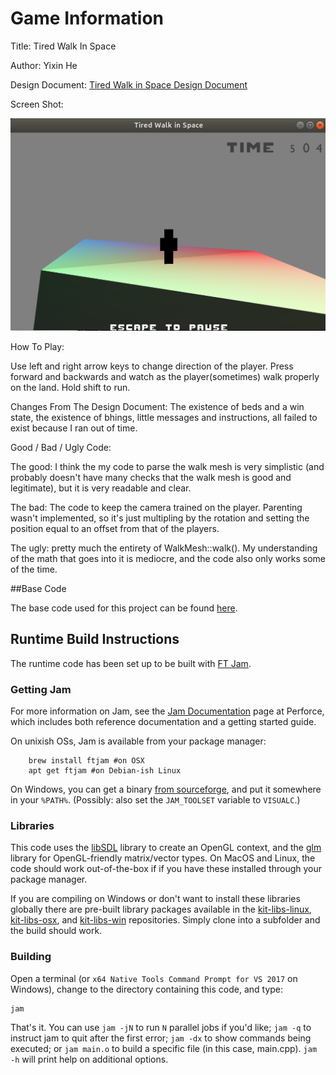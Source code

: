 # Game Information

Title: Tired Walk In Space

Author: Yixin He

Design Document: [Tired Walk in Space Design Document](http://graphics.cs.cmu.edu/courses/15-466-f18/game1-designs/yixinh/)

Screen Shot:

![Screen Shot](screenshot.png)

How To Play:

Use left and right arrow keys to change direction of the player. Press forward and backwards and watch as the player(sometimes) walk properly on the land. Hold shift to run. 

Changes From The Design Document:
The existence of beds and a win state, the existence of bhings, little messages and instructions, all failed to exist because I ran out of time. 

Good / Bad / Ugly Code:

The good: I think the my code to parse the walk mesh is very simplistic (and probably doesn't have many checks that the walk mesh is good and legitimate), but it is very readable and clear. 

The bad: The code to keep the camera trained on the player. Parenting wasn't implemented, so it's just multipling by the rotation and setting the position equal to an offset from that of the players. 

The ugly: pretty much the entirety of WalkMesh::walk(). My understanding of the math that goes into it is mediocre, and the code also only works some of the time. 


##Base Code

The base code used for this project can be found [here](https://github.com/ixchow/15-466-f18-base1).

## Runtime Build Instructions

The runtime code has been set up to be built with [FT Jam](https://www.freetype.org/jam/).

### Getting Jam

For more information on Jam, see the [Jam Documentation](https://www.perforce.com/documentation/jam-documentation) page at Perforce, which includes both reference documentation and a getting started guide.

On unixish OSs, Jam is available from your package manager:
```
	brew install ftjam #on OSX
	apt get ftjam #on Debian-ish Linux
```

On Windows, you can get a binary [from sourceforge](https://sourceforge.net/projects/freetype/files/ftjam/2.5.2/ftjam-2.5.2-win32.zip/download),
and put it somewhere in your `%PATH%`.
(Possibly: also set the `JAM_TOOLSET` variable to `VISUALC`.)

### Libraries

This code uses the [libSDL](https://www.libsdl.org/) library to create an OpenGL context, and the [glm](https://glm.g-truc.net) library for OpenGL-friendly matrix/vector types.
On MacOS and Linux, the code should work out-of-the-box if if you have these installed through your package manager.

If you are compiling on Windows or don't want to install these libraries globally there are pre-built library packages available in the
[kit-libs-linux](https://github.com/ixchow/kit-libs-linux),
[kit-libs-osx](https://github.com/ixchow/kit-libs-osx),
and [kit-libs-win](https://github.com/ixchow/kit-libs-win) repositories.
Simply clone into a subfolder and the build should work.

### Building

Open a terminal (or ```x64 Native Tools Command Prompt for VS 2017``` on Windows), change to the directory containing this code, and type:

```
jam
```

That's it. You can use ```jam -jN``` to run ```N``` parallel jobs if you'd like; ```jam -q``` to instruct jam to quit after the first error; ```jam -dx``` to show commands being executed; or ```jam main.o``` to build a specific file (in this case, main.cpp).  ```jam -h``` will print help on additional options.
